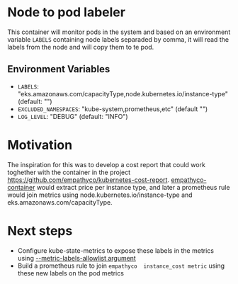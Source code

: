 # Node to pod labeler

This container will monitor pods in the system and based on an environment variable `LABELS` containing node labels separaded by comma, it will read the labels from the node and will copy them to te pod.

## Environment Variables

- `LABELS`: "eks.amazonaws.com/capacityType,node.kubernetes.io/instance-type" (default: "")
- `EXCLUDED_NAMESPACES`: "kube-system,prometheus,etc" (default "")
- `LOG_LEVEL`: "DEBUG" (default: "INFO")

# Motivation

The inspiration for this was to develop a cost report that could work toghether with the container in the project https://github.com/empathyco/kubernetes-cost-report.
[empathyco-container](https://github.com/empathyco/kubernetes-cost-report) would extract price per instance type, and later a prometheus rule would join metrics using node.kubernetes.io/instance-type and eks.amazonaws.com/capacityType.

# Next steps
- Configure kube-state-metrics to expose these labels in the metrics using [--metric-labels-allowlist argument](https://github.com/kubernetes/kube-state-metrics/blob/master/docs/cli-arguments.md)
- Build a prometheus rule to join `empathyco  instance_cost metric` using these new labels on the pod metrics
